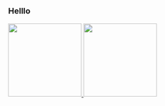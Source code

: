 ### Helllo
<div>
  <a href="https://github.com/daniel-vtlima">
  <img height="150em" src="https://github-readme-stats.vercel.app/api?username=daniel-vtlima&show_icons=true&theme=gotham&include_all_commits=true&count_private=true"/>
  <img height="150em" src="https://github-readme-stats.vercel.app/api/top-langs/?username=daniel-vtlima&layout=compact&langs_count=8&theme=gotham"/>
<div>
